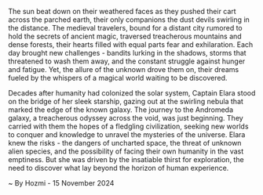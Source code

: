 
The sun beat down on their weathered faces as they pushed their cart across the parched earth, their only companions the dust devils swirling in the distance. The medieval travelers, bound for a distant city rumored to hold the secrets of ancient magic, traversed treacherous mountains and dense forests, their hearts filled with equal parts fear and exhilaration.  Each day brought new challenges - bandits lurking in the shadows, storms that threatened to wash them away, and the constant struggle against hunger and fatigue. Yet, the allure of the unknown drove them on, their dreams fueled by the whispers of a magical world waiting to be discovered.

Decades after humanity had colonized the solar system, Captain Elara stood on the bridge of her sleek starship, gazing out at the swirling nebula that marked the edge of the known galaxy.  The journey to the Andromeda galaxy, a treacherous odyssey across the void, was just beginning. They carried with them the hopes of a fledgling civilization, seeking new worlds to conquer and knowledge to unravel the mysteries of the universe.  Elara knew the risks -  the dangers of uncharted space, the threat of unknown alien species, and the possibility of facing their own humanity in the vast emptiness. But she was driven by the insatiable thirst for exploration, the need to discover what lay beyond the horizon of human experience. 

~ By Hozmi - 15 November 2024
